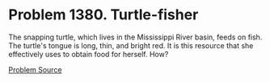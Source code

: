 # Problem 1380. Turtle-fisher 

The snapping turtle, which lives in the Mississippi River basin, feeds on fish. The turtle's tongue is long, thin, and bright red. It is this resource that she effectively uses to obtain food for herself. How?

[Problem Source](https://www.trizland.ru/tasks/6148/)